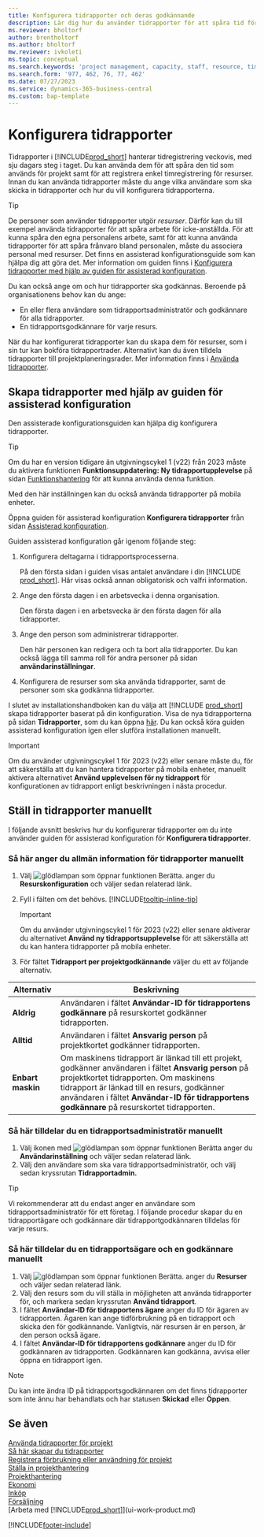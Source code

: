 ```yaml
---
title: Konfigurera tidrapporter och deras godkännande
description: Lär dig hur du använder tidrapporter för att spåra tid för projekt och resurser.
ms.reviewer: bholtorf
author: brentholtorf
ms.author: bholtorf
mw.reviewer: ivkoleti
ms.topic: conceptual
ms.search.keywords: 'project management, capacity, staff, resource, time sheet'
ms.search.form: '977, 462, 76, 77, 462'
ms.date: 07/27/2023
ms.service: dynamics-365-business-central
ms.custom: bap-template
---
```

# Konfigurera tidrapporter

Tidrapporter i [!INCLUDE[prod_short](includes/prod_short.md)] hanterar tidregistrering veckovis, med sju dagars steg i taget. Du kan använda dem för att spåra den tid som används för projekt samt för att registrera enkel timregistrering för resurser. Innan du kan använda tidrapporter måste du ange vilka användare som ska skicka in tidrapporter och hur du vill konfigurera tidrapporterna.  

> [!TIP]
> De personer som använder tidrapporter utgör *resurser*. Därför kan du till exempel använda tidrapporter för att spåra arbete för icke-anställda. För att kunna spåra den egna personalens arbete, samt för att kunna använda tidrapporter för att spåra frånvaro bland personalen, måste du associera personal med resurser. Det finns en assisterad konfigurationsguide som kan hjälpa dig att göra det. Mer information om guiden finns i [Konfigurera tidrapporter med hjälp av guiden för assisterad konfiguration](#set-up-time-sheets-with-the-assisted-setup-guide).  

Du kan också ange om och hur tidrapporter ska godkännas. Beroende på organisationens behov kan du ange:

* En eller flera användare som tidrapportsadministratör och godkännare för alla tidrapporter.
* En tidrapportsgodkännare för varje resurs.

När du har konfigurerat tidrapporter kan du skapa dem för resurser, som i sin tur kan bokföra tidrapportrader. Alternativt kan du även tilldela tidrapporter till projektplaneringsrader. Mer information finns i [Använda tidrapporter](projects-how-use-time-sheets.md).  

## Skapa tidrapporter med hjälp av guiden för assisterad konfiguration

Den assisterade konfigurationsguiden kan hjälpa dig konfigurera tidrapporter.  

> [!TIP]
> Om du har en version tidigare än utgivningscykel 1 (v22) från 2023 måste du aktivera funktionen **Funktionsuppdatering: Ny tidrapportupplevelse** på sidan [Funktionshantering](https://businesscentral.dynamics.com/?page=2610) för att kunna använda denna funktion.
>
> Med den här inställningen kan du också använda tidrapporter på mobila enheter.

Öppna guiden för assisterad konfiguration **Konfigurera tidrapporter** från sidan [Assisterad konfiguration](https://businesscentral.dynamics.com/?page=1801).

Guiden assisterad konfiguration går igenom följande steg:

1. Konfigurera deltagarna i tidrapportsprocesserna.

    På den första sidan i guiden visas antalet användare i din [!INCLUDE [prod_short](includes/prod_short.md)]. Här visas också annan obligatorisk och valfri information.  
2. Ange den första dagen i en arbetsvecka i denna organisation.

    Den första dagen i en arbetsvecka är den första dagen för alla tidrapporter.
3. Ange den person som administrerar tidrapporter.

    Den här personen kan redigera och ta bort alla tidrapporter. Du kan också lägga till samma roll för andra personer på sidan **användarinställningar**.
4. Konfigurera de resurser som ska använda tidrapporter, samt de personer som ska godkänna tidrapporter.

I slutet av installationshandboken kan du välja att [!INCLUDE [prod_short](includes/prod_short.md)] skapa tidrapporter baserat på din konfiguration. Visa de nya tidrapporterna på sidan **Tidrapporter**, som du kan öppna [här](https://businesscentral.dynamics.com/?page=951). Du kan också köra guiden assisterad konfiguration igen eller slutföra installationen manuellt.

> [!IMPORTANT]
> Om du använder utgivningscykel 1 för 2023 (v22) eller senare måste du, för att säkerställa att du kan hantera tidrapporter på mobila enheter, manuellt aktivera alternativet **Använd upplevelsen för ny tidrapport** för konfigurationen av tidrapport enligt beskrivningen i nästa procedur.

## Ställ in tidrapporter manuellt

I följande avsnitt beskrivs hur du konfigurerar tidrapporter om du inte använder guiden för assisterad konfiguration för **Konfigurera tidrapporter**.  

### Så här anger du allmän information för tidrapporter manuellt

1. Välj ![glödlampan som öppnar funktionen Berätta.](media/ui-search/search_small.png "Berätta vad du vill göra") anger du **Resurskonfiguration** och väljer sedan relaterad länk.  
1. Fyll i fälten om det behövs. [!INCLUDE[tooltip-inline-tip](includes/tooltip-inline-tip_md.md)]

   > [!IMPORTANT]
   > Om du använder utgivningscykel 1 för 2023 (v22) eller senare aktiverar du alternativet **Använd ny tidrapportsupplevelse** för att säkerställa att du kan hantera tidrapporter på mobila enheter.
1. För fältet **Tidrapport per projektgodkännande** väljer du ett av följande alternativ.

| Alternativ | Beskrivning |
| --- | --- |
| **Aldrig** |Användaren i fältet **Användar-ID för tidrapportens godkännare** på resurskortet godkänner tidrapporten. |
| **Alltid** |Användaren i fältet **Ansvarig person** på projektkortet godkänner tidrapporten. |
| **Enbart maskin** |Om maskinens tidrapport är länkad till ett projekt, godkänner användaren i fältet **Ansvarig person** på projektkortet tidrapporten. Om maskinens tidrapport är länkad till en resurs, godkänner användaren i fältet **Användar-ID för tidrapportens godkännare** på resurskortet tidrapporten. |

### Så här tilldelar du en tidrapportsadministratör manuellt

1. Välj ikonen med ![glödlampan som öppnar funktionen Berätta](media/ui-search/search_small.png "Berätta vad du vill göra") anger du **Användarinställning** och väljer sedan relaterad länk.  
2. Välj den användare som ska vara tidrapportsadministratör, och välj sedan kryssrutan **Tidrapportadmin.**  

> [!TIP]  
> Vi rekommenderar att du endast anger en användare som tidrapportsadministratör för ett företag. I följande procedur skapar du en tidrapportägare och godkännare där tidrapportgodkännaren tilldelas för varje resurs.  

### Så här tilldelar du en tidrapportsägare och en godkännare manuellt

1. Välj ![glödlampan som öppnar funktionen Berätta.](media/ui-search/search_small.png "Berätta för mig vad du vill göra") anger du **Resurser** och väljer sedan relaterad länk.
2. Välj den resurs som du vill ställa in möjligheten att använda tidrapporter för, och markera sedan kryssrutan **Använd tidrapport**.  
3. I fältet **Användar-ID för tidrapportens ägare** anger du ID för ägaren av tidrapporten. Ägaren kan ange tidförbrukning på en tidrapport och skicka den för godkännande. Vanligtvis, när resursen är en person, är den person också ägare.  
4. I fältet **Användar-ID för tidrapportens godkännare** anger du ID för godkännaren av tidrapporten. Godkännaren kan godkänna, avvisa eller öppna en tidrapport igen.  

> [!NOTE]  
> Du kan inte ändra ID på tidrapportsgodkännaren om det finns tidrapporter som inte ännu har behandlats och har statusen **Skickad** eller **Öppen**.

## Se även

[Använda tidrapporter för projekt](projects-how-use-time-sheets.md)  
[Så här skapar du tidrapporter](projects-how-use-time-sheets.md#create-time-sheets)  
[Registrera förbrukning eller användning för projekt](projects-how-record-job-usage.md)  
[Ställa in projekthantering](projects-setup-projects.md)  
[Projekthantering](projects-manage-projects.md)  
[Ekonomi](finance.md)  
[Inköp](purchasing-manage-purchasing.md)  
[Försäljning](sales-manage-sales.md)  
[Arbeta med [!INCLUDE[prod_short](includes/prod_short.md)]](ui-work-product.md)  

[!INCLUDE[footer-include](includes/footer-banner.md)]
